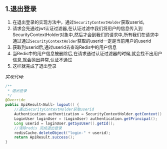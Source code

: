 

## 1.退出登录

1. 在退出登录的实现方法中，通过`SecurityContextHolder`获取userid。
2. 请求会先通过jwt认证过滤器,在认证过滤中我们将用户的信息传入到SecurityContextHolder对象中,然后才会到我们的请求中,所有我们在请求中通过通过`SecurityContextHolder`获取的userid一定是当前用户的userid
3. 获取到userid后,通过userid去查询Redis中的用户信息
4. 当Redis中的用户信息被删除后,在请求通过认证过滤器的时候,就会找不出用户信息,就会抛出异常,认证不通过
5. 这样就完成了退出登录



*实现代码:*

```java
/**
 * 退出登录
 */
@Override
public ApiResult<Null> logout() {
    //通过SecurityContextHolder获取userid
    Authentication authentication = SecurityContextHolder.getContext().getAuthentication();
    LoginUser loginUser = (LoginUser) authentication.getPrincipal();
    Long userid = loginUser.getSysUser().getId();
    //清除redis 完成退出登录
    redisCache.deleteObject("login-" + userid);
    return ApiResult.success();
}
```